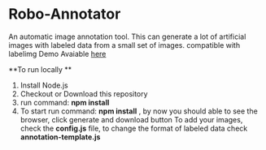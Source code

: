 # Robo-Annotator
An automatic image annotation tool. This can generate a lot of artificial images with labeled data from a small  set of images. compatible with labelimg
Demo Avaiable  [here](https://prnysarker.github.io/Robo-Annotator/)

**To run locally **
1. Install Node.js
2. Checkout or Download this repository 
3. run command: **npm install**
4. To start run command: **npm install** , by now you should able to see the browser, click generate and download button
To add your images, check the **config.js** file, to change the format of labeled data check **annotation-template.js**

